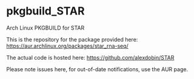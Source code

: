 # pkgbuild_STAR
Arch Linux PKGBUILD for STAR

This is the repository for the package provided here: https://aur.archlinux.org/packages/star_rna-seq/

The actual code is hosted here: https://github.com/alexdobin/STAR

Please note issues here, for out-of-date notifications, use the AUR page.

